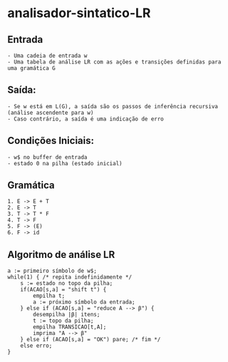 # analisador-sintatico-LR

## Entrada
    - Uma cadeia de entrada w
    - Uma tabela de análise LR com as ações e transições definidas para uma gramática G
## Saída:
    - Se w está em L(G), a saída são os passos de inferência recursiva (análise ascendente para w)
    - Caso contrário, a saída é uma indicação de erro
## Condições Iniciais:
    - w$ no buffer de entrada
    - estado 0 na pilha (estado inicial)

## Gramática
    1. E -> E + T
    2. E -> T
    3. T -> T * F
    4. T -> F
    5. F -> (E)
    6. F -> id

## Algoritmo de análise LR

```
a := primeiro símbolo de w$;
while(1) { /* repita indefinidamente */
    s := estado no topo da pilha;
    if(ACAO[s,a] = "shift t") {
        empilha t;
        a := próximo símbolo da entrada;
    } else if (ACAO[s,a] = "reduce A --> β") {
        desempilha |β| itens;
        t := topo da pilha;
        empilha TRANSICAO[t,A];
        imprima "A --> β"
    } else if (ACAO[s,a] = "OK") pare; /* fim */
    else erro;
}
```